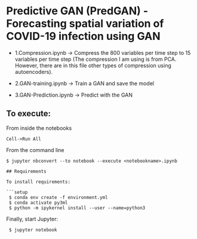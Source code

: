 # Predictive GAN (PredGAN) - Forecasting spatial variation of COVID-19 infection using GAN

- 1.Compression.ipynb -> Compress the 800 variables per time step to 15 variables per time step (The compression I am using is from PCA. However, there are in this file other types of compression using autoencoders). 

- 2.GAN-training.ipynb -> Train a GAN and save the model 

- 3.GAN-Prediction.ipynb -> Predict with the GAN 

## To execute: 

From inside the notebooks 
```
Cell->Run All 
```

From the command line
```
$ jupyter nbconvert --to notebook --execute <notebookname>.ipynb

## Requirements

To install requirements:

```setup
 $ conda env create -f environment.yml 
 $ conda activate py3ml
 $ python -m ipykernel install --user --name=python3
```

Finally, start Jupyter:

```start
 $ jupyter notebook
```
